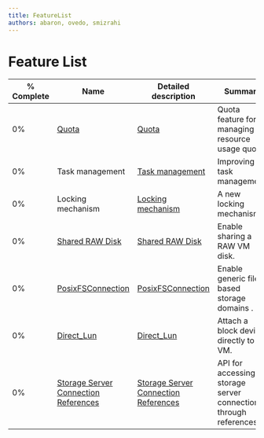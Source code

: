 ```yaml
---
title: FeatureList
authors: abaron, ovedo, smizrahi
---
```


# Feature List

| % Complete | Name                                                                               | Detailed description                                                               | Summary                                                          | Design                                      | Updated    |
|------------|------------------------------------------------------------------------------------|------------------------------------------------------------------------------------|------------------------------------------------------------------|---------------------------------------------|------------|
| 0%         | [Quota](/develop/release-management/features/sla/quota/)                                               | [Quota](/develop/release-management/features/sla/detailedquota/)                                       | Quota feature for managing resource usage quota.                 | [ Quota ](Features/Design/Quota) | 2011-12-01 |
| 0%         | Task management                                                                    | [ Task management ](Features/TaskManagerDetailed)                      | Improving task management.                                       |                                             | 2011-12-01 |
| 0%         | Locking mechanism                                                                  | [ Locking mechanism ](Features/DetailedLockMechanism)                  | A new locking mechanism.                                         |                                             | 2011-12-01 |
| 0%         | [Shared RAW Disk](/develop/release-management/features/storage/sharedrawdisk/)                             | [ Shared RAW Disk ](Features/DetailedSharedRawDisk)                     | Enable sharing a RAW VM disk.                                    |                                             | 2011-12-01 |
| 0%         | [PosixFSConnection](/develop/release-management/features/storage/posixfsconnection/)                       | [PosixFSConnection](/develop/release-management/features/storage/posixfsconnection/)                       | Enable generic file based storage domains .                      |                                             | 2011-12-01 |
| 0%         | [Direct_Lun](/develop/release-management/features/storage/direct-lun/)                                    | [Direct_Lun](/develop/release-management/features/storage/direct-lun/)                                    | Attach a block device directly to a VM.                          |                                             | 2011-12-01 |
| 0%         | [ Storage Server Connection References ](Features/ConnectionReferences) | [ Storage Server Connection References ](Features/ConnectionReferences) | API for accessing storage server connections through references. |                                             | 2011-12-01 |
